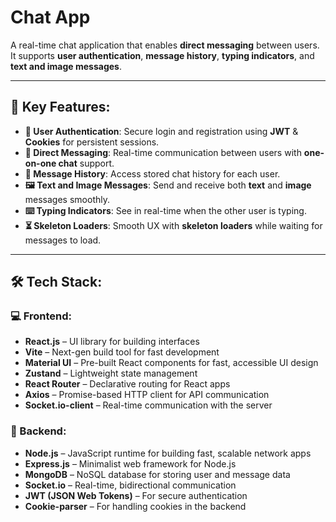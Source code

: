  # Chat App 

A real-time chat application that enables **direct messaging** between users. It supports **user authentication**, **message history**, **typing indicators**, and **text and image messages**.

---

## 🚀 Key Features:

- **🔑 User Authentication**: Secure login and registration using **JWT** & **Cookies** for persistent sessions.  
- **💬 Direct Messaging**: Real-time communication between users with **one-on-one chat** support.  
- **📜 Message History**: Access stored chat history for each user.  
- **🖼️ Text and Image Messages**: Send and receive both **text** and **image** messages smoothly.  
- **⌨️ Typing Indicators**: See in real-time when the other user is typing.  
- **⏳ Skeleton Loaders**: Smooth UX with **skeleton loaders** while waiting for messages to load.  

---

## 🛠️ Tech Stack:

### 💻 Frontend:
- **React.js** – UI library for building interfaces  
- **Vite** – Next-gen build tool for fast development  
- **Material UI** – Pre-built React components for fast, accessible UI design  
- **Zustand** – Lightweight state management  
- **React Router** – Declarative routing for React apps  
- **Axios** – Promise-based HTTP client for API communication  
- **Socket.io-client** – Real-time communication with the server  

### 🧠 Backend:
- **Node.js** – JavaScript runtime for building fast, scalable network apps  
- **Express.js** – Minimalist web framework for Node.js  
- **MongoDB** – NoSQL database for storing user and message data  
- **Socket.io** – Real-time, bidirectional communication  
- **JWT (JSON Web Tokens)** – For secure authentication  
- **Cookie-parser** – For handling cookies in the backend  

